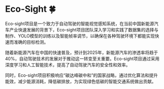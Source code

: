 # Eco-Sight 🍀

Eco-sight项目是一个致力于自动驾驶的智能视觉感知系统，在当前中国新能源汽车产业快速发展的背景下，Eco-sight项目团队深入学习和实践了数据集的选择与制作、YOLO模型的训练以及智能帧率调节，以确保在各种驾驶环境下都能实现快速而准确的目标检测。

随着新能源汽车在中国的快速普及，预计到2025年，新能源汽车的渗透率将趋于40%，自动驾驶技术的发展对于推动这一转变至关重要。Eco-sight项目通过采用深度学习和人工智能技术，提高了自动驾驶汽车的安全性和效率。

同时，Eco-sight项目积极响应“碳达峰碳中和”的国家战略，通过优化算法和提升能效，减少能源消耗，降低碳排放，为实现绿色低碳的智能交通系统做出贡献。